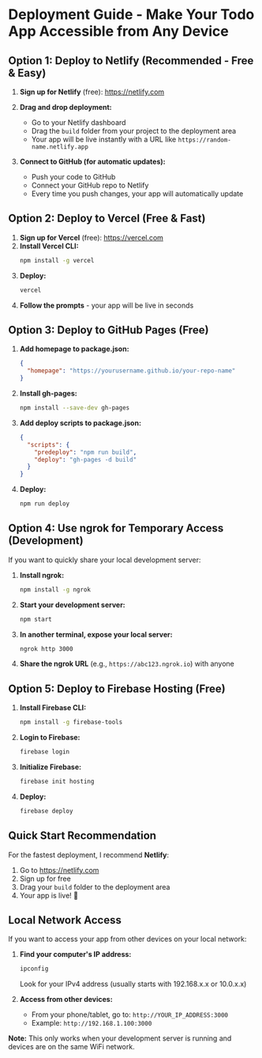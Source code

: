 # Deployment Guide - Make Your Todo App Accessible from Any Device

## Option 1: Deploy to Netlify (Recommended - Free & Easy)

1. **Sign up for Netlify** (free): https://netlify.com
2. **Drag and drop deployment:**
   - Go to your Netlify dashboard
   - Drag the `build` folder from your project to the deployment area
   - Your app will be live instantly with a URL like `https://random-name.netlify.app`

3. **Connect to GitHub (for automatic updates):**
   - Push your code to GitHub
   - Connect your GitHub repo to Netlify
   - Every time you push changes, your app will automatically update

## Option 2: Deploy to Vercel (Free & Fast)

1. **Sign up for Vercel** (free): https://vercel.com
2. **Install Vercel CLI:**
   ```bash
   npm install -g vercel
   ```
3. **Deploy:**
   ```bash
   vercel
   ```
4. **Follow the prompts** - your app will be live in seconds

## Option 3: Deploy to GitHub Pages (Free)

1. **Add homepage to package.json:**
   ```json
   {
     "homepage": "https://yourusername.github.io/your-repo-name"
   }
   ```

2. **Install gh-pages:**
   ```bash
   npm install --save-dev gh-pages
   ```

3. **Add deploy scripts to package.json:**
   ```json
   {
     "scripts": {
       "predeploy": "npm run build",
       "deploy": "gh-pages -d build"
     }
   }
   ```

4. **Deploy:**
   ```bash
   npm run deploy
   ```

## Option 4: Use ngrok for Temporary Access (Development)

If you want to quickly share your local development server:

1. **Install ngrok:**
   ```bash
   npm install -g ngrok
   ```

2. **Start your development server:**
   ```bash
   npm start
   ```

3. **In another terminal, expose your local server:**
   ```bash
   ngrok http 3000
   ```

4. **Share the ngrok URL** (e.g., `https://abc123.ngrok.io`) with anyone

## Option 5: Deploy to Firebase Hosting (Free)

1. **Install Firebase CLI:**
   ```bash
   npm install -g firebase-tools
   ```

2. **Login to Firebase:**
   ```bash
   firebase login
   ```

3. **Initialize Firebase:**
   ```bash
   firebase init hosting
   ```

4. **Deploy:**
   ```bash
   firebase deploy
   ```

## Quick Start Recommendation

For the fastest deployment, I recommend **Netlify**:
1. Go to https://netlify.com
2. Sign up for free
3. Drag your `build` folder to the deployment area
4. Your app is live! 🎉

## Local Network Access

If you want to access your app from other devices on your local network:

1. **Find your computer's IP address:**
   ```bash
   ipconfig
   ```
   Look for your IPv4 address (usually starts with 192.168.x.x or 10.0.x.x)

2. **Access from other devices:**
   - From your phone/tablet, go to: `http://YOUR_IP_ADDRESS:3000`
   - Example: `http://192.168.1.100:3000`

**Note:** This only works when your development server is running and devices are on the same WiFi network.
